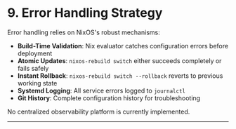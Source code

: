 # 9. Error Handling Strategy
Error handling relies on NixOS's robust mechanisms:

- **Build-Time Validation**: Nix evaluator catches configuration errors before deployment
- **Atomic Updates**: `nixos-rebuild switch` either succeeds completely or fails safely
- **Instant Rollback**: `nixos-rebuild switch --rollback` reverts to previous working state
- **Systemd Logging**: All service errors logged to `journalctl`
- **Git History**: Complete configuration history for troubleshooting

No centralized observability platform is currently implemented.

---